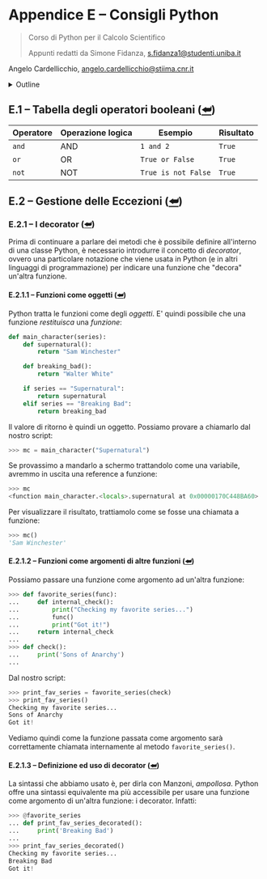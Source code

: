 <a name="top"></a>

# Appendice E – Consigli Python

> Corso di Python per il Calcolo Scientifico
>
> Appunti redatti da Simone Fidanza, s.fidanza1@studenti.uniba.it

Angelo Cardellicchio, angelo.cardellicchio@stiima.cnr.it

<details>
<summary>Outline</summary>

<!-- TOC -->

1. [Appendice E – Consigli Python](#appendice-e--consigli-python)
   1. [E.1 – Tabella degli operatori booleani (⮨)](#e1--tabella-degli-operatori-booleani-)
   2. [E.2 – Gestione delle Eccezioni (⮨)](#e2--gestione-delle-eccezioni-)
      1. [E.2.1 – I decorator (⮨)](#e21--i-decorator-)
         1. [E.2.1.1 – Funzioni come oggetti (⮨)](#e211--funzioni-come-oggetti-)
         2. [E.2.1.2 – Funzioni come argomenti di altre funzioni (⮨)](#e212--funzioni-come-argomenti-di-altre-funzioni-)
         3. [E.2.1.3 – Definizione ed uso di decorator (⮨)](#e213--definizione-ed-uso-di-decorator-)

<!-- /TOC -->

</details>

## E.1 – Tabella degli operatori booleani ([⮨](#top))

| Operatore | Operazione logica | Esempio             | Risultato |
| --------- | ----------------- | ------------------- | --------- |
| `and`     | AND               | `1 and 2`           | `True`    |
| `or`      | OR                | `True or False`     | `True`    |
| `not`     | NOT               | `True is not False` | `True`    |

## E.2 – Gestione delle Eccezioni ([⮨](#top))

### E.2.1 – I decorator ([⮨](#top))

Prima di continuare a parlare dei metodi che è possibile definire all'interno
di una classe Python, è necessario introdurre il concetto di _decorator_,
ovvero una particolare notazione che viene usata in Python (e in altri
linguaggi di programmazione) per indicare una funzione che "decora" un'altra
funzione.

#### E.2.1.1 – Funzioni come oggetti ([⮨](#top))

Python tratta le funzioni come degli _oggetti_. E' quindi possibile che una
funzione _restituisca_ una _funzione_:

```py
def main_character(series):
    def supernatural():
        return "Sam Winchester"

    def breaking_bad():
        return "Walter White"

    if series == "Supernatural":
        return supernatural
    elif series == "Breaking Bad":
        return breaking_bad
```

Il valore di ritorno è quindi un oggetto. Possiamo provare a chiamarlo dal
nostro script:

```py
>>> mc = main_character("Supernatural")
```

Se provassimo a mandarlo a schermo trattandolo come una variabile, avremmo in
uscita una reference a funzione:

```py
>>> mc
<function main_character.<locals>.supernatural at 0x00000170C448BA60>
```

Per visualizzare il risultato, trattiamolo come se fosse una chiamata a funzione:

```py
>>> mc()
'Sam Winchester'
```

#### E.2.1.2 – Funzioni come argomenti di altre funzioni ([⮨](#top))

Possiamo passare una funzione come argomento ad un'altra funzione:

```py
>>> def favorite_series(func):
...     def internal_check():
...         print("Checking my favorite series...")
...         func()
...         print("Got it!")
...     return internal_check
...
>>> def check():
...     print('Sons of Anarchy')
...
```

Dal nostro script:

```py
>>> print_fav_series = favorite_series(check)
>>> print_fav_series()
Checking my favorite series...
Sons of Anarchy
Got it!
```

Vediamo quindi come la funzione passata come argomento sarà correttamente
chiamata internamente al metodo `favorite_series()`.

#### E.2.1.3 – Definizione ed uso di decorator ([⮨](#top))

La sintassi che abbiamo usato è, per dirla con Manzoni, _ampollosa_. Python
offre una sintassi equivalente ma più accessibile per usare una funzione come
argomento di un'altra funzione: i decorator. Infatti:

```py
>>> @favorite_series
... def print_fav_series_decorated():
...     print('Breaking Bad')
...
>>> print_fav_series_decorated()
Checking my favorite series...
Breaking Bad
Got it!
```
